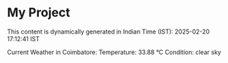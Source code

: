# My Project

This content is dynamically generated in Indian Time (IST): 2025-02-20 17:12:41 IST


Current Weather in Coimbatore:
Temperature: 33.88 °C
Condition: clear sky
